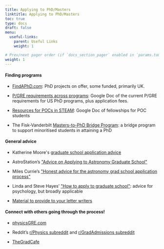 ```yaml
---
title: Applying to PhD/Masters
linktitle: Applying to PhD/Masters
toc: true
type: docs
draft: false
menu:
  useful-links:
    parent: Useful Links
    weight: 1

# Prev/next pager order (if `docs_section_pager` enabled in `params.toml`)
weight: 1
---
```


 
<h4>Finding programs</h4>

 - [FindAPhD.com](https://www.findaphd.com/): PhD projects on offer, some funded, primarily UK. 
 
 - [P/GRE requirements across programs](https://docs.google.com/spreadsheets/d/19UhYToXOPZkZ3CM469ru3Uwk4584CmzZyAVVwQJJcyc/edit#gid=0): Google Doc of the current P/GRE requirements for US PhD programs, plus application fees.

 - [Resources for POCs in STEAM](https://docs.google.com/spreadsheets/d/1V_pvhqWliwqLhAVcXikxAEuJPD4mwwgl9LEgOnzN-zM/edit#gid=1417047090): Google Doc of fellowships for POC students
 
 - The Fisk-Vanderbilt [Masters-to-PhD Bridge Program](https://www.fisk-vanderbilt-bridge.org/): a bridge program to support minoritised students in attaining a PhD
 
<h4>General advice</h4>
 
 - Katherine Moore's [graduate school application advice](https://sites.google.com/site/gradappadvice/home)
 
 - AstroStation’s ["Advice on Applying to Astronomy Graduate School"](https://sites.psu.edu/astrostation/advice-on-applying-to-astronomy-graduate-school/)
 
 - Miles Currie’s ["Honest advice for the astronomy grad school application process"](http://astrophysics.physics.fsu.edu/documents/currie_grad_school_advice.pdf)
 
 - Linda and Steve Hayes’ ["How to apply to graduate school"](https://psych.hanover.edu/handbook/applic2.html): advice for psychology, but broadly applicable

 - [Material to provide to your letter writers](http://www.as.utexas.edu/astronomy/education/template.txt)
 
<h4>Connect with others going through the process!</h4>
 
 - [physicsGRE.com](https://physicsgre.com/)

 - Reddit’s [r/Physics subreddit](http://reddit.com/r/physics) and [r/GradAdmissions subreddit](https://www.reddit.com/r/gradadmissions/)

 - [TheGradCafe](https://www.thegradcafe.com/)
